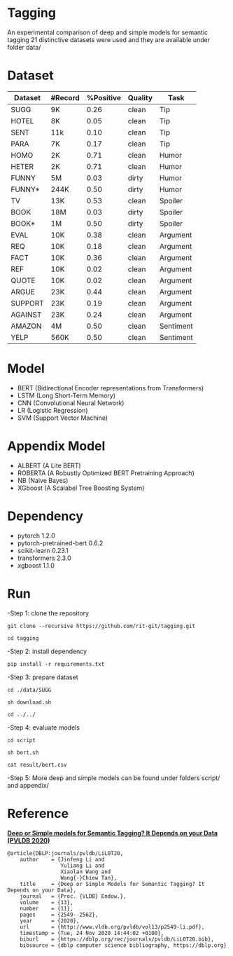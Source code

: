 # Tagging
An experimental comparison of deep and simple models for semantic tagging 
21 distinctive datasets were used and they are available under folder data/

# Dataset

| Dataset | #Record | %Positive | Quality | Task       |
|---------|---------|-----------|---------|------------|
| SUGG    | 9K      | 0.26      | clean   | Tip        |
| HOTEL   | 8K      | 0.05      | clean   | Tip        |
| SENT    | 11k     | 0.10      | clean   | Tip        |
| PARA    | 7K      | 0.17      | clean   | Tip        |
| HOMO    | 2K      | 0.71      | clean   | Humor      |
| HETER   | 2K      | 0.71      | clean   | Humor      |
| FUNNY   | 5M      | 0.03      | dirty   | Humor      |
| FUNNY\* | 244K    | 0.50      | dirty   | Humor      |
| TV      | 13K     | 0.53      | clean   | Spoiler    |
| BOOK    | 18M     | 0.03      | dirty   | Spoiler    |
| BOOK\*  | 1M      | 0.50      | dirty   | Spoiler    |
| EVAL    | 10K     | 0.38      | clean   | Argument   |
| REQ     | 10K     | 0.18      | clean   | Argument   |
| FACT    | 10K     | 0.36      | clean   | Argument   |
| REF     | 10K     | 0.02      | clean   | Argument   |
| QUOTE   | 10K     | 0.02      | clean   | Argument   |
| ARGUE   | 23K     | 0.44      | clean   | Argument   |
| SUPPORT | 23K     | 0.19      | clean   | Argument   |
| AGAINST | 23K     | 0.24      | clean   | Argument   |
| AMAZON  | 4M      | 0.50      | clean   | Sentiment  |
| YELP    | 560K    | 0.50      | clean   | Sentiment  |

# Model
- BERT (Bidirectional Encoder representations from Transformers)
- LSTM (Long Short-Term Memory)
- CNN (Convolutional Neural Network)
- LR (Logistic Regression)
- SVM (Support Vector Machine)

# Appendix Model
- ALBERT (A Lite BERT)
- ROBERTA (A Robustly Optimized BERT Pretraining Approach)
- NB (Naive Bayes)
- XGboost (A Scalabel Tree Boosting System)

# Dependency
- pytorch 1.2.0
- pytorch-pretrained-bert 0.6.2
- scikit-learn 0.23.1
- transformers 2.3.0
- xgboost 1.1.0

# Run
-Step 1: clone the repository

    git clone --recursive https://github.com/rit-git/tagging.git

    cd tagging

-Step 2: install dependency

    pip install -r requirements.txt

-Step 3: prepare dataset 
    
    cd ./data/SUGG

    sh download.sh

    cd ../../

-Step 4: evaluate models

    cd script
    
    sh bert.sh

    cat result/bert.csv

-Step 5: More deep and simple models can be found under folders script/ and appendix/

# Reference 
**[Deep or Simple models for Semantic Tagging? It Depends on your Data (PVLDB 2020)](http://www.vldb.org/pvldb/vol13/p2549-li.pdf)**

    @article{DBLP:journals/pvldb/LiL0T20,
        author    = {Jinfeng Li and
                     Yuliang Li and
                     Xiaolan Wang and
                     Wang{-}Chiew Tan},
        title     = {Deep or Simple Models for Semantic Tagging? It Depends on your Data},
        journal   = {Proc. {VLDB} Endow.},
        volume    = {13},
        number    = {11},
        pages     = {2549--2562},
        year      = {2020},
        url       = {http://www.vldb.org/pvldb/vol13/p2549-li.pdf},
        timestamp = {Tue, 24 Nov 2020 14:44:02 +0100},
        biburl    = {https://dblp.org/rec/journals/pvldb/LiL0T20.bib},
        bibsource = {dblp computer science bibliography, https://dblp.org}
